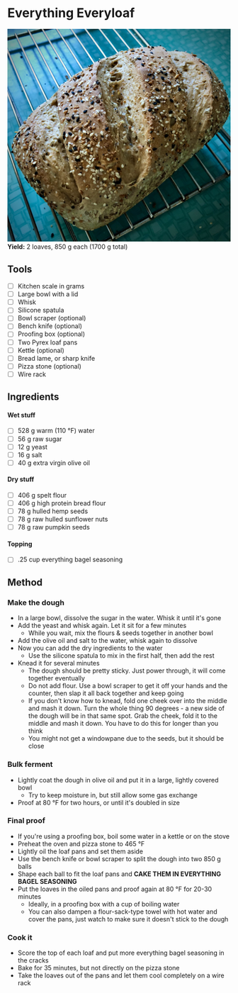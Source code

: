 # Everything Everyloaf
![The Loaf](https://github.com/jimicidal/miscellaneous/blob/main/loaf.jpeg?raw=true)
**Yield:** 2 loaves, 850 g each (1700 g total)
## Tools
- [ ] Kitchen scale in grams
- [ ] Large bowl with a lid
- [ ] Whisk
- [ ] Silicone spatula
- [ ] Bowl scraper (optional)
- [ ] Bench knife (optional)
- [ ] Proofing box (optional)
- [ ] Two Pyrex loaf pans
- [ ] Kettle (optional)
- [ ] Bread lame, or sharp knife
- [ ] Pizza stone (optional)
- [ ] Wire rack
## Ingredients
#### Wet stuff
- [ ] 528 g warm (110 °F) water
- [ ] 56 g raw sugar
- [ ] 12 g yeast
- [ ] 16 g salt
- [ ] 40 g extra virgin olive oil
#### Dry stuff
- [ ] 406 g spelt flour
- [ ] 406 g high protein bread flour
- [ ] 78 g hulled hemp seeds
- [ ] 78 g raw hulled sunflower nuts
- [ ] 78 g raw pumpkin seeds
#### Topping
- [ ] .25 cup everything bagel seasoning

## Method
### Make the dough
- In a large bowl, dissolve the sugar in the water. Whisk it until it's gone
- Add the yeast and whisk again. Let it sit for a few minutes
	- While you wait, mix the flours & seeds together in another bowl
- Add the olive oil and salt to the water, whisk again to dissolve
- Now you can add the dry ingredients to the water
	- Use the silicone spatula to mix in the first half, then add the rest
- Knead it for several minutes
	- The dough should be pretty sticky. Just power through, it will come together eventually
	- Do not add flour. Use a bowl scraper to get it off your hands and the counter, then slap it all back together and keep going
	- If you don't know how to knead, fold one cheek over into the middle and mash it down. Turn the whole thing 90 degrees - a new side of the dough will be in that same spot. Grab the cheek, fold it to the middle and mash it down. You have to do this for longer than you think
	- You might not get a windowpane due to the seeds, but it should be close
### Bulk ferment
- Lightly coat the dough in olive oil and put it in a large, lightly covered bowl
	- Try to keep moisture in, but still allow some gas exchange
- Proof at 80 °F for two hours, or until it's doubled in size
### Final proof
- If you're using a proofing box, boil some water in a kettle or on the stove
- Preheat the oven and pizza stone to 465 °F
- Lightly oil the loaf pans and set them aside
- Use the bench knife or bowl scraper to split the dough into two 850 g balls
- Shape each ball to fit the loaf pans and **CAKE THEM IN EVERYTHING BAGEL SEASONING**
- Put the loaves in the oiled pans and proof again at 80 °F for 20-30 minutes
	- Ideally, in a proofing box with a cup of boiling water
	- You can also dampen a flour-sack-type towel with hot water and cover the pans, just watch to make sure it doesn't stick to the dough
### Cook it
- Score the top of each loaf and put more everything bagel seasoning in the cracks
- Bake for 35 minutes, but not directly on the pizza stone
- Take the loaves out of the pans and let them cool completely on a wire rack
